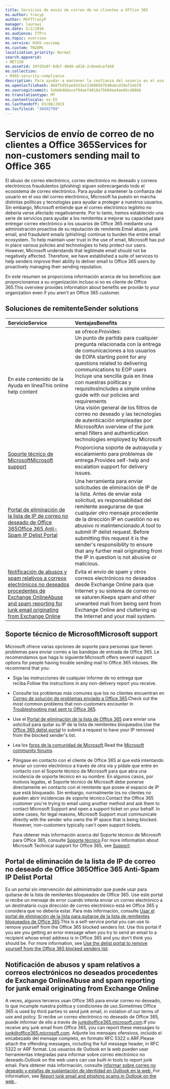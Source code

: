 ```yaml
---
title: Servicios de envío de correo de no clientes a Office 365
ms.author: tracyp
author: MSFTTracyP
manager: laurawi
ms.date: 5/2/2016
ms.audience: ITPro
ms.topic: overview
ms.service: O365-seccomp
ms.custom: TN2DMC
localization_priority: Normal
search.appverid:
- MET150
ms.assetid: 19fd3e0f-8dbf-4049-a810-2c8ee6cefd48
ms.collection:
- M365-security-compliance
description: Para ayudar a mantener la confianza del usuario en el uso del correo electrónico, Microsoft ha puesto en marcha distintas políticas y tecnologías para ayudar a proteger a nuestros usuarios.
ms.openlocfilehash: 868f5491ae9433e115090567b40abcd39ef2ebf8
ms.sourcegitcommit: 5eb664b6ecef94aef4018a75684ee4ae66c486bb
ms.translationtype: MT
ms.contentlocale: es-ES
ms.lasthandoff: 03/08/2019
ms.locfileid: "30492799"
---
```

# <a name="services-for-non-customers-sending-mail-to-office-365"></a><span data-ttu-id="c1d0c-103">Servicios de envío de correo de no clientes a Office 365</span><span class="sxs-lookup"><span data-stu-id="c1d0c-103">Services for non-customers sending mail to Office 365</span></span>
  
<span data-ttu-id="c1d0c-p101">El abuso de correo electrónico, correo electrónico no deseado y correos electrónicos fraudulentos (phishing) siguen sobrecargando todo el ecosistema de correo electrónico. Para ayudar a mantener la confianza del usuario en el uso del correo electrónico, Microsoft ha puesto en marcha distintas políticas y tecnologías para ayudar a proteger a nuestros usuarios. Sin embargo, Microsoft entiende que el correo electrónico legítimo no debería verse afectado negativamente. Por lo tanto, hemos establecido una serie de servicios para ayudar a los remitentes a mejorar su capacidad para entregar correo electrónico a los usuarios de Office 365 mediante una administración proactiva de su reputación de remitente.</span><span class="sxs-lookup"><span data-stu-id="c1d0c-p101">Email abuse, junk email, and fraudulent emails (phishing) continue to burden the entire email ecosystem. To help maintain user trust in the use of email, Microsoft has put in place various policies and technologies to help protect our users. However, Microsoft understands that legitimate email should not be negatively affected. Therefore, we have established a suite of services to help senders improve their ability to deliver email to Office 365 users by proactively managing their sending reputation.</span></span>
  
<span data-ttu-id="c1d0c-108">En este resumen se proporciona información acerca de los beneficios que proporcionamos a su organización incluso si no es cliente de Office 365.</span><span class="sxs-lookup"><span data-stu-id="c1d0c-108">This overview provides information about benefits we provide to your organization even if you aren't an Office 365 customer.</span></span>
  
## <a name="sender-solutions"></a><span data-ttu-id="c1d0c-109">Soluciones de remitente</span><span class="sxs-lookup"><span data-stu-id="c1d0c-109">Sender solutions</span></span>
<span data-ttu-id="c1d0c-110"><a name="sectionSection0"> </a></span><span class="sxs-lookup"><span data-stu-id="c1d0c-110"></span></span>

|<span data-ttu-id="c1d0c-111">**Servicio**</span><span class="sxs-lookup"><span data-stu-id="c1d0c-111">**Service**</span></span>|<span data-ttu-id="c1d0c-112">**Ventajas**</span><span class="sxs-lookup"><span data-stu-id="c1d0c-112">**Benefits**</span></span>|
|:-----|:-----|
|<span data-ttu-id="c1d0c-113">En este contenido de la Ayuda en línea</span><span class="sxs-lookup"><span data-stu-id="c1d0c-113">This online help content</span></span>  <br/> | <span data-ttu-id="c1d0c-114">se ofrece:</span><span class="sxs-lookup"><span data-stu-id="c1d0c-114">Provides:</span></span>  <br/>  <span data-ttu-id="c1d0c-115">Un punto de partida para cualquier pregunta relacionada con la entrega de comunicaciones a los usuarios de EOP</span><span class="sxs-lookup"><span data-stu-id="c1d0c-115">A starting point for any questions related to delivering communications to EOP users</span></span>  <br/>  <span data-ttu-id="c1d0c-116">Incluye una sencilla guía en línea con nuestras políticas y requisitos</span><span class="sxs-lookup"><span data-stu-id="c1d0c-116">Includes a simple online guide with our policies and requirements</span></span>  <br/>  <span data-ttu-id="c1d0c-117">Una visión general de los filtros de correo no deseado y las tecnologías de autenticación empleadas por Microsoft</span><span class="sxs-lookup"><span data-stu-id="c1d0c-117">An overview of the junk email filters and authentication technologies employed by Microsoft</span></span>  <br/> |
|[<span data-ttu-id="c1d0c-118">Soporte técnico de Microsoft</span><span class="sxs-lookup"><span data-stu-id="c1d0c-118">Microsoft support</span></span>](services-for-non-customers.md#AboutSupport) <br/> |<span data-ttu-id="c1d0c-119">Proporciona soporte de autoayuda y escalamiento para problemas de entrega.</span><span class="sxs-lookup"><span data-stu-id="c1d0c-119">Provides self-help and escalation support for delivery issues.</span></span>  <br/> |
|[<span data-ttu-id="c1d0c-120">Portal de eliminación de la lista de IP de correo no deseado de Office 365</span><span class="sxs-lookup"><span data-stu-id="c1d0c-120">Office 365 Anti-Spam IP Delist Portal</span></span>](services-for-non-customers.md#DelistPortal) <br/> |<span data-ttu-id="c1d0c-p102">Una herramienta para enviar solicitudes de eliminación de IP de la lista. Antes de enviar esta solicitud, es responsabilidad del remitente asegurarse de que cualquier otro mensaje procedente de la dirección IP en cuestión no es abusivo ni malintencionado.</span><span class="sxs-lookup"><span data-stu-id="c1d0c-p102">A tool to submit IP delist request. Before submitting this request it is the sender's responsibility to ensure that any further mail originating from the IP in question is not abusive or malicious.</span></span>  <br/> |
|[<span data-ttu-id="c1d0c-123">Notificación de abusos y spam relativos a correos electrónicos no deseados procedentes de Exchange Online</span><span class="sxs-lookup"><span data-stu-id="c1d0c-123">Abuse and spam reporting for junk email originating from Exchange Online</span></span>](services-for-non-customers.md#ReportOurJunk) <br/> |<span data-ttu-id="c1d0c-124">Evita el envío de spam y otros correos electrónicos no deseados desde Exchange Online para que Internet y su sistema de correo no se saturen.</span><span class="sxs-lookup"><span data-stu-id="c1d0c-124">Keeps spam and other unwanted mail from being sent from Exchange Online and cluttering up the Internet and your mail system.</span></span>  <br/> |
   
## <a name="microsoft-support"></a><span data-ttu-id="c1d0c-125">Soporte técnico de Microsoft</span><span class="sxs-lookup"><span data-stu-id="c1d0c-125">Microsoft support</span></span>
<span data-ttu-id="c1d0c-126"><a name="AboutSupport"> </a></span><span class="sxs-lookup"><span data-stu-id="c1d0c-126"></span></span>

<span data-ttu-id="c1d0c-p103">Microsoft ofrece varias opciones de soporte para personas que tienen problemas para enviar correo a las bandejas de entrada de Office 365. Le recomendamos que haga lo siguiente:</span><span class="sxs-lookup"><span data-stu-id="c1d0c-p103">Microsoft offers several support options for people having trouble sending mail to Office 365 inboxes. We recommend that you:</span></span>
  
- <span data-ttu-id="c1d0c-129">Siga las instrucciones de cualquier informe de no entrega que reciba.</span><span class="sxs-lookup"><span data-stu-id="c1d0c-129">Follow the instructions in any non-delivery report you receive.</span></span>
    
- <span data-ttu-id="c1d0c-130">Consulte los problemas más comunes que los no clientes encuentran en [Correo de solución de problemas enviado a Office 365](troubleshooting-mail-sent-to-office-365.md).</span><span class="sxs-lookup"><span data-stu-id="c1d0c-130">Check out the most common problems that non-customers encounter in [Troubleshooting mail sent to Office 365](troubleshooting-mail-sent-to-office-365.md).</span></span>
    
- <span data-ttu-id="c1d0c-131">Use el [Portal de eliminación de la lista de Office 365](https://sender.office.com) para enviar una solicitud para quitar su IP de la lista de remitentes bloqueados.</span><span class="sxs-lookup"><span data-stu-id="c1d0c-131">Use the [Office 365 delist portal](https://sender.office.com) to submit a request to have your IP removed from the blocked sender's list.</span></span> 
    
- <span data-ttu-id="c1d0c-132">Lea los [foros de la comunidad de Microsoft](https://community.office365.com/en-us/f/).</span><span class="sxs-lookup"><span data-stu-id="c1d0c-132">Read the [Microsoft community forums](https://community.office365.com/en-us/f/).</span></span>
    
- <span data-ttu-id="c1d0c-p104">Póngase en contacto con el cliente de Office 365 al que está intentando enviar un correo electrónico a través de otra vía y pídale que entre en contacto con el Soporte técnico de Microsoft para que abra una incidencia de soporte técnico en su nombre. En algunos casos, por motivos legales, el Soporte técnico de Microsoft debe ponerse directamente en contacto con el remitente que posee el espacio de IP que está bloqueado. Sin embargo, normalmente los no clientes no pueden abrir incidencias de soporte técnico.</span><span class="sxs-lookup"><span data-stu-id="c1d0c-p104">Contact the Office 365 customer you're trying to email using another method and ask them to contact Microsoft Support and open a support ticket on your behalf. In some cases, for legal reasons, Microsoft Support must communicate directly with the sender who owns the IP space that is being blocked. However, non-customers typically can't open support tickets.</span></span>
    
     <span data-ttu-id="c1d0c-136">Para obtener más información acerca del Soporte técnico de Microsoft para Office 365, consulte [Soporte técnico](https://technet.microsoft.com/library/office-365-support.aspx).</span><span class="sxs-lookup"><span data-stu-id="c1d0c-136">For more information about Microsoft Technical support for Office 365, see [Support](https://technet.microsoft.com/library/office-365-support.aspx).</span></span>
    
## <a name="office-365-anti-spam-ip-delist-portal"></a><span data-ttu-id="c1d0c-137">Portal de eliminación de la lista de IP de correo no deseado de Office 365</span><span class="sxs-lookup"><span data-stu-id="c1d0c-137">Office 365 Anti-Spam IP Delist Portal</span></span>
<span data-ttu-id="c1d0c-138"><a name="DelistPortal"> </a></span><span class="sxs-lookup"><span data-stu-id="c1d0c-138"></span></span>

<span data-ttu-id="c1d0c-p105">Es un portal sin intervención del administrador que puede usar para quitarse de la lista de remitentes bloqueados de Office 365. Use este portal si recibe un mensaje de error cuando intenta enviar un correo electrónico a un destinatario cuya dirección de correo electrónico está en Office 365 y considera que no debería estar. Para más información, consulte [Usar el portal de eliminación de la lista para quitarse de la lista de remitentes bloqueados de Office 365](use-the-delist-portal-to-remove-yourself-from-the-office-365-blocked-senders-lis.md).</span><span class="sxs-lookup"><span data-stu-id="c1d0c-p105">This is a self-service portal you can use to remove yourself from the Office 365 blocked senders list. Use this portal if you are you getting an error message when you try to send an email to a recipient whose email address is in Office 365 and you don't think you should be. For more information, see [Use the delist portal to remove yourself from the Office 365 blocked senders list](use-the-delist-portal-to-remove-yourself-from-the-office-365-blocked-senders-lis.md).</span></span>
  
## <a name="abuse-and-spam-reporting-for-junk-email-originating-from-exchange-online"></a><span data-ttu-id="c1d0c-142">Notificación de abusos y spam relativos a correos electrónicos no deseados procedentes de Exchange Online</span><span class="sxs-lookup"><span data-stu-id="c1d0c-142">Abuse and spam reporting for junk email originating from Exchange Online</span></span>
<span data-ttu-id="c1d0c-143"><a name="ReportOurJunk"> </a></span><span class="sxs-lookup"><span data-stu-id="c1d0c-143"></span></span>

<span data-ttu-id="c1d0c-144">A veces, algunos terceros usan Office 365 para enviar correo no deseado, lo que incumple nuestra política y condiciones de uso.</span><span class="sxs-lookup"><span data-stu-id="c1d0c-144">Sometimes Office 365 is used by third parties to send junk email, in violation of our terms of use and policy.</span></span> <span data-ttu-id="c1d0c-145">Si recibe un correo electrónico no deseado de Office 365, puede informar de ello a través de [junk@office365.microsoft.com](mailto:junk@office365.microsoft.com).</span><span class="sxs-lookup"><span data-stu-id="c1d0c-145">If you receive any junk email from Office 365, you can report these messages to [junk@office365.microsoft.com](mailto:junk@office365.microsoft.com).</span></span> <span data-ttu-id="c1d0c-146">Adjunte los mensajes ofensivos, incluido el encabezado del mensaje completo, en formato RFC 5322 o ARF.</span><span class="sxs-lookup"><span data-stu-id="c1d0c-146">Please attach the offending messages, including the full message header, in RFC 5322 or ARF format.</span></span> <span data-ttu-id="c1d0c-147">Los usuarios de Outlook en la web pueden usar herramientas integradas para informar sobre correo electrónico no deseado.</span><span class="sxs-lookup"><span data-stu-id="c1d0c-147">Outlook on the web users can use built-in tools to report junk email.</span></span> <span data-ttu-id="c1d0c-148">Para obtener más información, consulte [informar sobre correo no deseado y estafas de suplantación de identidad en Outlook en la web ](report-junk-email-and-phishing-scams-in-outlook-on-the-web-eop.md).</span><span class="sxs-lookup"><span data-stu-id="c1d0c-148">For information, see [Report junk email and phishing scams in Outlook on the web ](report-junk-email-and-phishing-scams-in-outlook-on-the-web-eop.md).</span></span>
  

